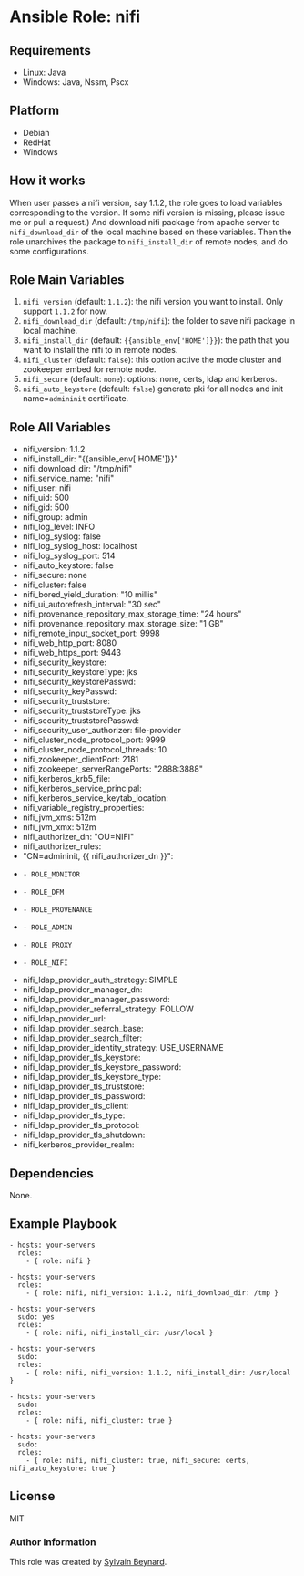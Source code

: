 # Ansible Role: nifi

## Requirements

   - Linux: Java
   - Windows: Java, Nssm, Pscx

## Platform

   - Debian
   - RedHat
   - Windows

## How it works

When user passes a nifi version, say 1.1.2, the role goes to load variables corresponding to the version.
If some nifi version is missing, please issue me or pull a request.)
And download nifi package from apache server to `nifi_download_dir` of the local machine based on these variables.
Then the role unarchives the package to `nifi_install_dir` of remote nodes, and do some configurations.

## Role Main Variables

1. `nifi_version` (default: `1.1.2`): the nifi version you want to install. Only support `1.1.2` for now.
2. `nifi_download_dir` (default: `/tmp/nifi`): the folder to save nifi package in local machine.
3. `nifi_install_dir` (default: `{{ansible_env['HOME']}}`): the path that you want to install the nifi to in remote nodes.
4. `nifi_cluster` (default: `false`): this option active the mode cluster and zookeeper embed for remote node. 
5. `nifi_secure` (default: `none`): options: none, certs, ldap and kerberos.
6. `nifi_auto_keystore` (default: `false`) generate pki for all nodes and init name=`admininit` certificate.

## Role All Variables

- nifi_version: 1.1.2
- nifi_install_dir: "{{ansible_env['HOME']}}"
- nifi_download_dir: "/tmp/nifi"
- nifi_service_name: "nifi"
- nifi_user: nifi
- nifi_uid: 500
- nifi_gid: 500
- nifi_group: admin
- nifi_log_level: INFO
- nifi_log_syslog: false
- nifi_log_syslog_host: localhost
- nifi_log_syslog_port: 514
- nifi_auto_keystore: false
- nifi_secure: none
- nifi_cluster: false
- nifi_bored_yield_duration: "10 millis"
- nifi_ui_autorefresh_interval: "30 sec"
- nifi_provenance_repository_max_storage_time: "24 hours"
- nifi_provenance_repository_max_storage_size: "1 GB"
- nifi_remote_input_socket_port: 9998
- nifi_web_http_port: 8080
- nifi_web_https_port: 9443
- nifi_security_keystore:
- nifi_security_keystoreType: jks
- nifi_security_keystorePasswd:
- nifi_security_keyPasswd:
- nifi_security_truststore:
- nifi_security_truststoreType: jks
- nifi_security_truststorePasswd:
- nifi_security_user_authorizer: file-provider
- nifi_cluster_node_protocol_port: 9999
- nifi_cluster_node_protocol_threads: 10
- nifi_zookeeper_clientPort: 2181
- nifi_zookeeper_serverRangePorts: "2888:3888"
- nifi_kerberos_krb5_file:
- nifi_kerberos_service_principal:
- nifi_kerberos_service_keytab_location:
- nifi_variable_registry_properties:
- nifi_jvm_xms: 512m
- nifi_jvm_xmx: 512m
- nifi_authorizer_dn: "OU=NIFI"
- nifi_authorizer_rules:
-   "CN=admininit, {{ nifi_authorizer_dn }}":
-     - ROLE_MONITOR
-     - ROLE_DFM
-     - ROLE_PROVENANCE
-     - ROLE_ADMIN
-     - ROLE_PROXY
-     - ROLE_NIFI
- nifi_ldap_provider_auth_strategy: SIMPLE
- nifi_ldap_provider_manager_dn:
- nifi_ldap_provider_manager_password:
- nifi_ldap_provider_referral_strategy: FOLLOW
- nifi_ldap_provider_url:
- nifi_ldap_provider_search_base:
- nifi_ldap_provider_search_filter:
- nifi_ldap_provider_identity_strategy: USE_USERNAME
- nifi_ldap_provider_tls_keystore:
- nifi_ldap_provider_tls_keystore_password:
- nifi_ldap_provider_tls_keystore_type:
- nifi_ldap_provider_tls_truststore:
- nifi_ldap_provider_tls_password:
- nifi_ldap_provider_tls_client:
- nifi_ldap_provider_tls_type:
- nifi_ldap_provider_tls_protocol:
- nifi_ldap_provider_tls_shutdown:
- nifi_kerberos_provider_realm:


## Dependencies

None.

## Example Playbook

    - hosts: your-servers
      roles:
        - { role: nifi }

    - hosts: your-servers
      roles:
        - { role: nifi, nifi_version: 1.1.2, nifi_download_dir: /tmp }

    - hosts: your-servers
      sudo: yes
      roles:
        - { role: nifi, nifi_install_dir: /usr/local }

    - hosts: your-servers
      sudo:
      roles:
        - { role: nifi, nifi_version: 1.1.2, nifi_install_dir: /usr/local }

    - hosts: your-servers
      sudo:
      roles:
        - { role: nifi, nifi_cluster: true }

    - hosts: your-servers
      sudo:
      roles:
        - { role: nifi, nifi_cluster: true, nifi_secure: certs, nifi_auto_keystore: true }

## License

MIT

### Author Information

This role was created by [Sylvain Beynard](https://github.com/sbeyn).

